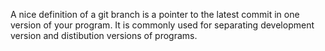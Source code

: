 A nice definition of a git branch is a pointer to the latest commit in one version of your program. It is commonly used for separating development version and distibution versions of programs.
